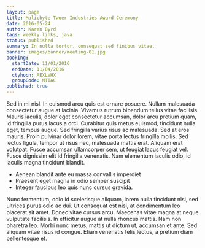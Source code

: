 ```yaml
---
layout: page
title: Malichyte Twoer Industries Award Ceremony
date: 2016-05-24
author: Karen Byrd
tags: weekly links, java
status: published
summary: In nulla tortor, consequat sed finibus vitae.
banner: images/banner/meeting-01.jpg
booking:
  startDate: 11/01/2016
  endDate: 11/04/2016
  ctyhocn: AEXLVHX
  groupCode: MTIAC
published: true
---
```

Sed in mi nisl. In euismod arcu quis est ornare posuere. Nullam malesuada consectetur augue at lacinia. Vivamus rutrum bibendum tellus vitae facilisis. Mauris iaculis, dolor eget consectetur accumsan, dolor arcu pretium quam, id fringilla purus lacus a orci. Curabitur quis metus euismod, tincidunt nulla eget, tempus augue. Sed fringilla varius risus ac malesuada. Sed at eros mauris. Proin pulvinar dolor lorem, vitae porta lectus fringilla mollis. Sed lectus ligula, tempor ut risus nec, malesuada mattis erat. Aliquam erat volutpat. Fusce accumsan ullamcorper sem, ut feugiat lacus feugiat vel. Fusce dignissim elit id fringilla venenatis. Nam elementum iaculis odio, id iaculis magna tincidunt blandit.

* Aenean blandit ante eu massa convallis imperdiet
* Praesent eget magna in odio semper suscipit
* Integer faucibus leo quis nunc cursus gravida.

Nunc fermentum, odio id scelerisque aliquam, lorem nulla tincidunt nisi, sed ultrices purus odio ac dui. Ut consequat est nisi, at condimentum leo placerat sit amet. Donec vitae cursus arcu. Maecenas vitae magna at neque vulputate facilisis. In efficitur augue at nulla rhoncus mattis. Nam non pharetra leo. Morbi nunc metus, mattis ut dictum ut, accumsan et ante. Sed aliquam vitae risus id congue. Etiam venenatis felis lectus, a pretium diam pellentesque et.
